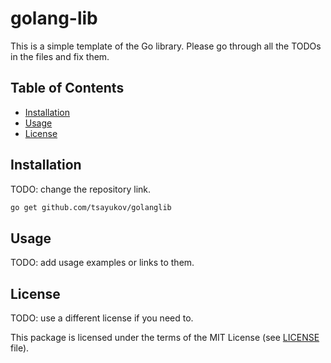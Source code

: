 # golang-lib

This is a simple template of the Go library. Please go through all the TODOs
in the files and fix them.

## Table of Contents

* [Installation](#installation)
* [Usage](#usage)
* [License](#license)

## Installation

TODO: change the repository link.

```bash
go get github.com/tsayukov/golanglib
```

## Usage

TODO: add usage examples or links to them. 

## License

TODO: use a different license if you need to.

This package is licensed under the terms of the MIT License
(see [LICENSE][license] file).

[license]: ./LICENSE
